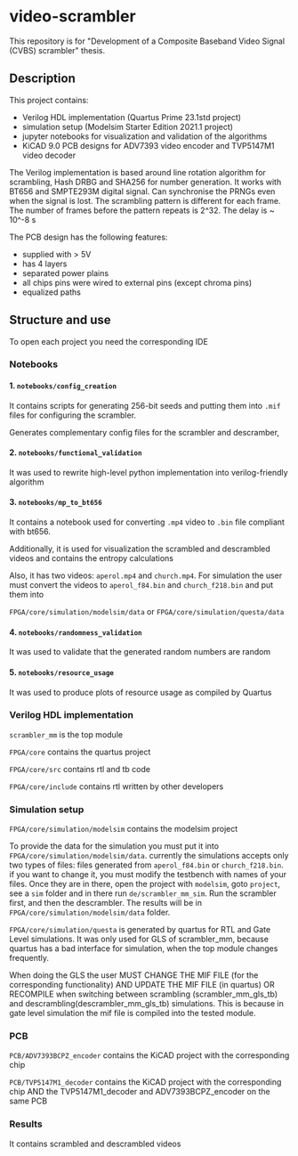# video-scrambler
This repository is for "Development of a Composite Baseband Video Signal (CVBS) scrambler" thesis.

## Description

This project contains:
 - Verilog HDL implementation (Quartus Prime 23.1std project) 
 - simulation setup (Modelsim Starter Edition 2021.1 project)
 - jupyter notebooks for visualization and validation of the algorithms
 - KiCAD 9.0 PCB designs for ADV7393 video encoder and TVP5147M1 video decoder

The Verilog implementation is based around line rotation algorithm for scrambling, 
Hash DRBG and SHA256 for number generation. 
It works with BT656 and SMPTE293M digital signal. 
Can synchronise the PRNGs even when the signal is lost. 
The scrambling pattern is different for each frame.
The number of frames before the pattern repeats is 2^32.
The delay is ~ 10^-8 s

The PCB design has the following features:
 - supplied with \> 5V
 - has 4 layers
 - separated power plains
 - all chips pins were wired to external pins (except chroma pins)
 - equalized paths

## Structure and  use
To open each project you need the corresponding IDE
### Notebooks
#### 1. `notebooks/config_creation`

It contains scripts for generating 256-bit seeds and putting them into `.mif` files for configuring the scrambler.

Generates complementary config files for the scrambler and descramber,
#### 2. `notebooks/functional_validation`
It was used to rewrite high-level python implementation
into verilog-friendly algorithm
#### 3. `notebooks/mp_to_bt656`

It contains a notebook used for converting `.mp4` video to `.bin` file compliant with bt656.

Additionally, it is used for visualization the scrambled and descrambled videos and contains the entropy calculations

Also, it has two videos: `aperol.mp4` and `church.mp4`. 
For simulation the user must convert the videos to
`aperol_f84.bin` and `church_f218.bin` and put them into

`FPGA/core/simulation/modelsim/data` or `FPGA/core/simulation/questa/data`

#### 4. `notebooks/randomness_validation`
It was used to validate that the generated random numbers are random
#### 5. `notebooks/resource_usage`
It was used to produce plots of resource usage as compiled by Quartus

### Verilog HDL implementation

`scrambler_mm` is the top module

`FPGA/core` contains the quartus project

`FPGA/core/src` contains rtl and tb code

`FPGA/core/include` contains rtl written by other developers


### Simulation setup

`FPGA/core/simulation/modelsim` contains the modelsim project

To provide the data for the simulation 
you must put it into `FPGA/core/simulation/modelsim/data`.
currently the simulations accepts only two types of files: files generated from `aperol_f84.bin` or `church_f218.bin`.
if you want to change it, you must modify the testbench with names of your files.
Once they are in there, open the project with `modelsim`, goto `project`, see a `sim` folder and in there run
`de/scrambler_mm_sim`. Run the scrambler first, and then the descrambler.
The results will be in `FPGA/core/simulation/modelsim/data` folder.

`FPGA/core/simulation/questa` is generated by quartus for RTL and Gate Level simulations. 
It was only used for GLS of scrambler_mm, because quartus has a bad interface for simulation, 
when the top module changes frequently.

When doing the GLS the user MUST CHANGE THE MIF FILE (for the corresponding functionality) 
AND UPDATE THE MIF FILE (in quartus) OR RECOMPILE when switching 
between scrambling (scrambler_mm_gls_tb) 
and descrambling(descrambler_mm_gls_tb) simulations. 
This is because in gate level simulation the mif file is compiled into the tested module.



### PCB
`PCB/ADV7393BCPZ_encoder` contains the KiCAD project with the corresponding chip

`PCB/TVP5147M1_decoder` contains the KiCAD project with the corresponding chip 
AND the TVP5147M1_decoder and ADV7393BCPZ_encoder on the same PCB

### Results
It contains scrambled and descrambled videos


